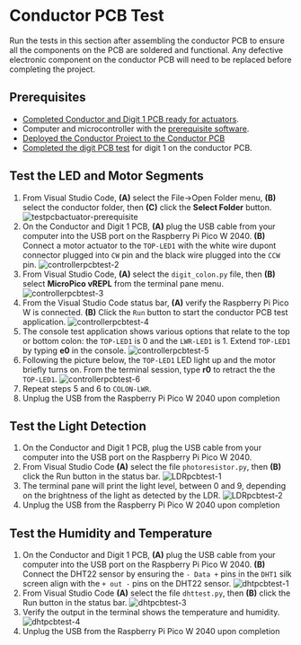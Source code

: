 # Conductor PCB Test

Run the tests in this section after assembling the conductor PCB to ensure all the components on the PCB are soldered and functional. Any defective electronic component on the conductor PCB will need to be replaced before completing the project.

## Prerequisites

- [Completed Conductor and Digit 1 PCB ready for actuators](controllerpcbassembly.md).
- Computer and microcontroller with the [prerequisite software](../prerequisitesoftware.md).
- [Deployed the Conductor Project to the Conductor PCB](deploycontrollerproject.md)
- [Completed the digit PCB test](digitpcbtest.md) for digit 1 on the conductor PCB.

## Test the LED and Motor Segments

1. From Visual Studio Code, **(A)** select the File->Open Folder menu, **(B)** select the conductor folder, then **(C)** click the **Select Folder** button.
![testpcbactuator-prerequisite](../img/controllerpcbtest/controllerpcbtest-1.webp)
1. On the Conductor and Digit 1 PCB, **(A)** plug the USB cable from your computer into the USB port on the Raspberry Pi Pico W 2040. **(B)** Connect a motor actuator to the `TOP-LED1` with the white wire dupont connector plugged into `CW` pin and the black wire plugged into the `CCW` pin.
![controllerpcbtest-2](../img/controllerpcbtest/controllerpcbtest-2.webp)
1. From Visual Studio Code, **(A)** select the `digit_colon.py` file, then **(B)** select **MicroPico vREPL** from the terminal pane menu.
![controllerpcbtest-3](../img/controllerpcbtest/controllerpcbtest-3.webp)
1. From the Visual Studio Code status bar, **(A)** verify the Raspberry Pi Pico W is connected. **(B)** Click the `Run` button to start the conductor PCB test application.
![controllerpcbtest-4](../img/controllerpcbtest/controllerpcbtest-4.webp)
1. The console test application shows various options that relate to the top or bottom colon: the `TOP-LED1` is 0 and the `LWR-LED1` is 1. Extend `TOP-LED1` by typing **e0** in the console.
![controllerpcbtest-5](../img/controllerpcbtest/controllerpcbtest-5.webp)
1. Following the picture below, the `TOP-LED1` LED light up and the motor briefly turns on. From the terminal session, type **r0** to retract the the `TOP-LED1`.
![controllerpcbtest-6](../img/controllerpcbtest/controllerpcbtest-6.webp)
1. Repeat steps 5 and 6 to `COLON-LWR`.
1. Unplug the USB from the Raspberry Pi Pico W 2040 upon completion

## Test the Light Detection

1. On the Conductor and Digit 1 PCB, plug the USB cable from your computer into the USB port on the Raspberry Pi Pico W 2040.
1. From Visual Studio Code **(A)** select the file `photoresistor.py`, then **(B)** click the Run button in the status bar.
![LDRpcbtest-1](../img/controllerpcbtest/LDRpcbtest-1.webp)
1. The terminal pane will print the light level, between 0 and 9, depending on the brightness of the light as detected by the LDR.
![LDRpcbtest-2](../img/controllerpcbtest/LDRpcbtest-2.webp)
1. Unplug the USB from the Raspberry Pi Pico W 2040 upon completion

## Test the Humidity and Temperature

1. On the Conductor and Digit 1 PCB, **(A)** plug the USB cable from your computer into the USB port on the Raspberry Pi Pico W 2040. **(B)** Connect the DHT22 sensor by ensuring the `- Data +` pins in the `DHT1` silk screen align with the `+ out -` pins on the DHT22 sensor.
![dhtpcbtest-1](../img/controllerpcbtest/dhtpcbtest-1.webp)
1. From Visual Studio Code **(A)** select the file `dhttest.py`, then **(B)** click the Run button in the status bar.
![dhtpcbtest-3](../img/controllerpcbtest/dhttest-3.webp)
1. Verify the output in the terminal shows the temperature and humidity.
![dhtpcbtest-4](../img/controllerpcbtest/dhttest-4.webp)
1. Unplug the USB from the Raspberry Pi Pico W 2040 upon completion